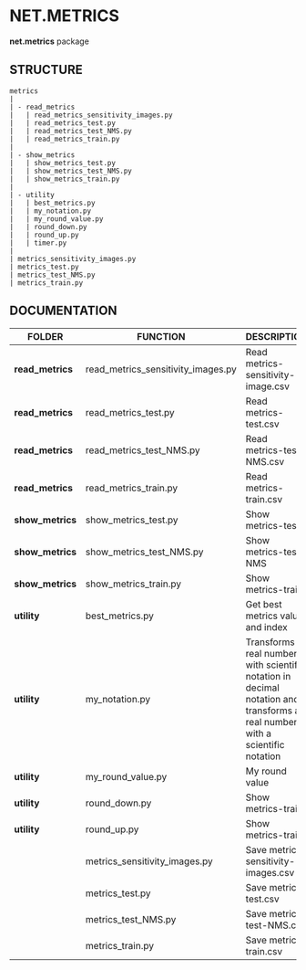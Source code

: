 # NET.METRICS
**net.metrics** package

## STRUCTURE

    metrics
    |
    | - read_metrics
    |   | read_metrics_sensitivity_images.py
    |   | read_metrics_test.py
    |   | read_metrics_test_NMS.py
    |   | read_metrics_train.py
    |   
    | - show_metrics
    |   | show_metrics_test.py
    |   | show_metrics_test_NMS.py
    |   | show_metrics_train.py
    |
    | - utility
    |   | best_metrics.py
    |   | my_notation.py
    |   | my_round_value.py
    |   | round_down.py
    |   | round_up.py
    |   | timer.py
    |
    | metrics_sensitivity_images.py
    | metrics_test.py
    | metrics_test_NMS.py
    | metrics_train.py
    
## DOCUMENTATION

| FOLDER           | FUNCTION                           | DESCRIPTION                                                                                                                   |
|------------------|------------------------------------|-------------------------------------------------------------------------------------------------------------------------------|
| **read_metrics** | read_metrics_sensitivity_images.py | Read metrics-sensitivity-image.csv                                                                                            |
| **read_metrics** | read_metrics_test.py               | Read metrics-test.csv                                                                                                         |
| **read_metrics** | read_metrics_test_NMS.py           | Read metrics-test-NMS.csv                                                                                                     |
| **read_metrics** | read_metrics_train.py              | Read metrics-train.csv                                                                                                        |
| **show_metrics** | show_metrics_test.py               | Show metrics-test                                                                                                             |
| **show_metrics** | show_metrics_test_NMS.py           | Show metrics-test-NMS                                                                                                         |
| **show_metrics** | show_metrics_train.py              | Show metrics-train                                                                                                            |
| **utility**      | best_metrics.py                    | Get best metrics value and index                                                                                              |
| **utility**      | my_notation.py                     | Transforms a real number with scientific notation in decimal notation and transforms a real number with a scientific notation |
| **utility**      | my_round_value.py                  | My round value                                                                                                                |
| **utility**      | round_down.py                      | Show metrics-train                                                                                                            |
| **utility**      | round_up.py                        | Show metrics-train                                                                                                            |
|                  | metrics_sensitivity_images.py      | Save metrics-sensitivity-images.csv                                                                                           |
|                  | metrics_test.py                    | Save metrics-test.csv                                                                                                         |
|                  | metrics_test_NMS.py                | Save metrics-test-NMS.csv                                                                                                     |
|                  | metrics_train.py                   | Save metrics-train.csv                                                                                                        |

